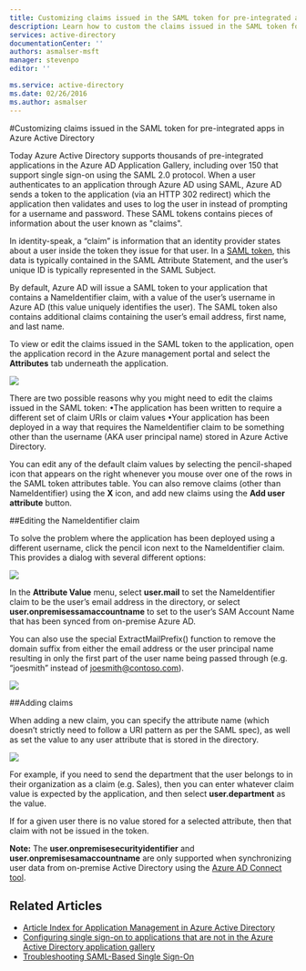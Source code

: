 ```yaml
---
title: Customizing claims issued in the SAML token for pre-integrated apps in Azure Active Directory | Azure
description: Learn how to custom the claims issued in the SAML token for pre-integrated apps in Azure Active Directory
services: active-directory
documentationCenter: ''
authors: asmalser-msft
manager: stevenpo
editor: ''

ms.service: active-directory
ms.date: 02/26/2016
ms.author: asmalser
---
```


#Customizing claims issued in the SAML token for pre-integrated apps in Azure Active Directory

Today Azure Active Directory supports thousands of pre-integrated applications in the Azure AD Application Gallery, including over 150 that support single sign-on using the SAML 2.0 protocol. When a user authenticates to an application through Azure AD using SAML, Azure AD sends a token to the application (via an HTTP 302 redirect) which the application then validates and uses to log the user in instead of prompting for a username and password. These SAML tokens contains pieces of information about the user known as "claims".

In identity-speak, a “claim” is information that an identity provider states about a user inside the token they issue for that user. In a [SAML token](http://en.wikipedia.org/wiki/SAML_2.0), this data is typically contained in the SAML Attribute Statement, and the user’s unique ID is typically represented in the SAML Subject.

By default, Azure AD will issue a SAML token to your application that contains a NameIdentifier claim, with a value of the user’s username in Azure AD (this value uniquely identifies the user). The SAML token also contains additional claims containing the user’s email address, first name, and last name.

To view or edit the claims issued in the SAML token to the application, open the application record in the Azure management portal and select the **Attributes** tab underneath the application.

![][1]

There are two possible reasons why you might need to edit the claims issued in the SAML token:
•The application has been written to require a different set of claim URIs or claim values 
•Your application has been deployed in a way that requires the NameIdentifier claim to be something other than the username (AKA user principal name) stored in Azure Active Directory. 

You can edit any of the default claim values by selecting the pencil-shaped icon that appears on the right whenever you mouse over one of the rows in the SAML token attributes table. You can also remove claims (other than NameIdentifier) using the **X** icon, and add new claims using the **Add user attribute** button.

##Editing the NameIdentifier claim

To solve the problem where the application has been deployed using a different username, click the pencil icon next to the NameIdentifier claim. This provides a dialog with several different options:

![][2]

In the **Attribute Value** menu, select **user.mail** to set the NameIdentifier claim to be the user’s email address in the directory, or select **user.onpremisessamaccountname** to set to the user’s SAM Account Name that has been synced from on-premise Azure AD. 

You can also use the special ExtractMailPrefix() function to remove the domain suffix from either the email address or the user principal name resulting in only the first part of the user name being passed through (e.g. “joesmith” instead of joesmith@contoso.com).

![][3]

##Adding claims

When adding a new claim, you can specify the attribute name (which doesn’t strictly need to follow a URI pattern as per the SAML spec), as well as set the value to any user attribute that is stored in the directory.

![][4]

For example, if you need to send the department that the user belongs to in their organization as a claim (e.g. Sales), then you can enter whatever claim value is expected by the application, and then select **user.department** as the value.

If for a given user there is no value stored for a selected attribute, then that claim with not be issued in the token.

**Note:** The **user.onpremisesecurityidentifier** and **user.onpremisesamaccountname** are only supported when synchronizing user data from on-premise Active Directory using the [Azure AD Connect tool](../connect/active-directory-aadconnect.md).

## Related Articles

- [Article Index for Application Management in Azure Active Directory](./active-directory-apps-index.md)
- [Configuring single sign-on to applications that are not in the Azure Active Directory application gallery](/documentation/articles/active-directory-saas-custom-apps/)
- [Troubleshooting SAML-Based Single Sign-On](./active-directory-saml-debugging.md)

<!--Image references-->
[1]: ./media/active-directory-saml-claims-customization/claimscustomization1.png
[2]: ./media/active-directory-saml-claims-customization/claimscustomization2.png
[3]: ./media/active-directory-saml-claims-customization/claimscustomization3.png
[4]: ./media/active-directory-saml-claims-customization/claimscustomization4.png

